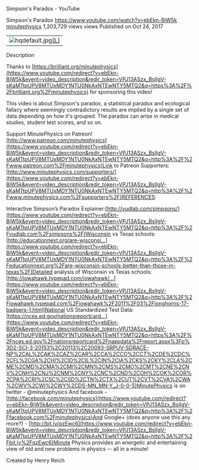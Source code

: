 Simpson's Paradox - YouTube

Simpson's Paradox
https://www.youtube.com/watch?v=ebEkn-BiW5k
[minutephysics](https://www.youtube.com/channel/UCUHW94eEFW7hkUMVaZz4eDg)
1,203,729 views views
Published on Oct 24, 2017

|     |
| --- |
| ![hqdefault.jpg](../_resources/89bcb16c17701df52d4e622db137ee19.jpg)[(L)](https://www.youtube.com/watch?v=ebEkn-BiW5k) |

Description

Thanks to [https://brilliant.org/minutephysics](https://www.youtube.com/redirect?v=ebEkn-BiW5k&event=video_description&redir_token=VPJ13ASzx_BslIgV-sKaMTtpUPV8MTUxMDY1NTU0NkAxNTEwNTY5MTQ2&q=https%3A%2F%2Fbrilliant.org%2Fminutephysics) for sponsoring this video!

This video is about Simpson's paradox, a statistical paradox and ecological fallacy where seemingly contradictory results are implied by a single set of data depending on how it's grouped. The paradox can arise in medical studies, student test scores, and so on.

Support MinutePhysics on Patreon! [http://www.patreon.com/minutephysics](https://www.youtube.com/redirect?v=ebEkn-BiW5k&event=video_description&redir_token=VPJ13ASzx_BslIgV-sKaMTtpUPV8MTUxMDY1NTU0NkAxNTEwNTY5MTQ2&q=http%3A%2F%2Fwww.patreon.com%2Fminutephysics)Link to Patreon Supporters: [http://www.minutephysics.com/supporters/](https://www.youtube.com/redirect?v=ebEkn-BiW5k&event=video_description&redir_token=VPJ13ASzx_BslIgV-sKaMTtpUPV8MTUxMDY1NTU0NkAxNTEwNTY5MTQ2&q=http%3A%2F%2Fwww.minutephysics.com%2Fsupporters%2F)REFERENCES:

Interactive Simpson’s Paradox Explainer:[http://vudlab.com/simpsons/](https://www.youtube.com/redirect?v=ebEkn-BiW5k&event=video_description&redir_token=VPJ13ASzx_BslIgV-sKaMTtpUPV8MTUxMDY1NTU0NkAxNTEwNTY5MTQ2&q=http%3A%2F%2Fvudlab.com%2Fsimpsons%2F)Wisconsin vs Texas schools: [http://educationnext.org/are-wisconsi...](https://www.youtube.com/redirect?v=ebEkn-BiW5k&event=video_description&redir_token=VPJ13ASzx_BslIgV-sKaMTtpUPV8MTUxMDY1NTU0NkAxNTEwNTY5MTQ2&q=http%3A%2F%2Feducationnext.org%2Fare-wisconsin-schools-better-than-those-in-texas%2F)Detailed analysis of Wisconsin vs Texas schools: [http://iowahawk.typepad.com/iowahawk/...](https://www.youtube.com/redirect?v=ebEkn-BiW5k&event=video_description&redir_token=VPJ13ASzx_BslIgV-sKaMTtpUPV8MTUxMDY1NTU0NkAxNTEwNTY5MTQ2&q=http%3A%2F%2Fiowahawk.typepad.com%2Fiowahawk%2F2011%2F03%2Flonghorns-17-badgers-1.html)National US Standardized Test Data: [https://nces.ed.gov/nationsreportcard...](https://www.youtube.com/redirect?v=ebEkn-BiW5k&event=video_description&redir_token=VPJ13ASzx_BslIgV-sKaMTtpUPV8MTUxMDY1NTU0NkAxNTEwNTY5MTQ2&q=https%3A%2F%2Fnces.ed.gov%2Fnationsreportcard%2Fnaepdata%2Freport.aspx%3Fp%3D2-SCI-3-20153%2C20113%2C20093-SRPUV-SDRACE-NP%2CAL%2CAK%2CAZ%2CAR%2CCA%2CCO%2CCT%2CDE%2CDC%2CFL%2CGA%2CHI%2CID%2CIL%2CIN%2CIA%2CKS%2CKY%2CLA%2CME%2CMD%2CMA%2CMI%2CMN%2CMS%2CMO%2CMT%2CNE%2CNV%2CNH%2CNJ%2CNM%2CNY%2CNC%2CND%2COH%2COK%2COR%2CPA%2CRI%2CSC%2CSD%2CTN%2CTX%2CUT%2CVT%2CVA%2CWA%2CWV%2CWI%2CWY%2CDS-MN_MN-Y_J-0-0-5)MinutePhysics is on twitter - @minutephysics And facebook - [http://facebook.com/minutephysics](https://www.youtube.com/redirect?v=ebEkn-BiW5k&event=video_description&redir_token=VPJ13ASzx_BslIgV-sKaMTtpUPV8MTUxMDY1NTU0NkAxNTEwNTY5MTQ2&q=http%3A%2F%2Ffacebook.com%2Fminutephysics)And Google+ (does anyone use this any more?) - [http://bit.ly/qzEwc6](https://www.youtube.com/redirect?v=ebEkn-BiW5k&event=video_description&redir_token=VPJ13ASzx_BslIgV-sKaMTtpUPV8MTUxMDY1NTU0NkAxNTEwNTY5MTQ2&q=http%3A%2F%2Fbit.ly%2FqzEwc6)Minute Physics provides an energetic and entertaining view of old and new problems in physics -- all in a minute!

Created by Henry Reich